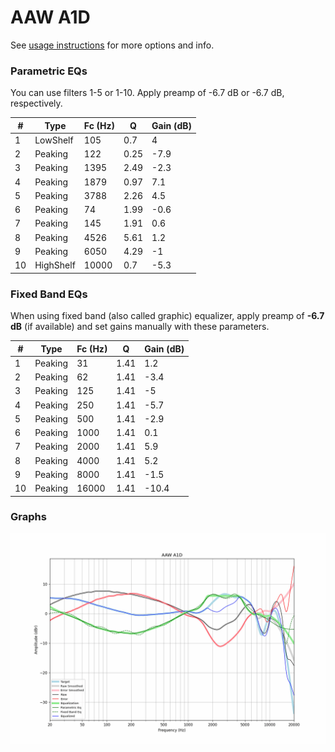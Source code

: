 # AAW A1D
See [usage instructions](https://github.com/jaakkopasanen/AutoEq#usage) for more options and info.

### Parametric EQs
You can use filters 1-5 or 1-10. Apply preamp of -6.7 dB or -6.7 dB, respectively.

|   # | Type      |   Fc (Hz) |    Q |   Gain (dB) |
|-----|-----------|-----------|------|-------------|
|   1 | LowShelf  |       105 | 0.7  |         4   |
|   2 | Peaking   |       122 | 0.25 |        -7.9 |
|   3 | Peaking   |      1395 | 2.49 |        -2.3 |
|   4 | Peaking   |      1879 | 0.97 |         7.1 |
|   5 | Peaking   |      3788 | 2.26 |         4.5 |
|   6 | Peaking   |        74 | 1.99 |        -0.6 |
|   7 | Peaking   |       145 | 1.91 |         0.6 |
|   8 | Peaking   |      4526 | 5.61 |         1.2 |
|   9 | Peaking   |      6050 | 4.29 |        -1   |
|  10 | HighShelf |     10000 | 0.7  |        -5.3 |

### Fixed Band EQs
When using fixed band (also called graphic) equalizer, apply preamp of **-6.7 dB** (if available) and set gains manually with these parameters.

|   # | Type    |   Fc (Hz) |    Q |   Gain (dB) |
|-----|---------|-----------|------|-------------|
|   1 | Peaking |        31 | 1.41 |         1.2 |
|   2 | Peaking |        62 | 1.41 |        -3.4 |
|   3 | Peaking |       125 | 1.41 |        -5   |
|   4 | Peaking |       250 | 1.41 |        -5.7 |
|   5 | Peaking |       500 | 1.41 |        -2.9 |
|   6 | Peaking |      1000 | 1.41 |         0.1 |
|   7 | Peaking |      2000 | 1.41 |         5.9 |
|   8 | Peaking |      4000 | 1.41 |         5.2 |
|   9 | Peaking |      8000 | 1.41 |        -1.5 |
|  10 | Peaking |     16000 | 1.41 |       -10.4 |

### Graphs
![](./AAW%20A1D.png)

